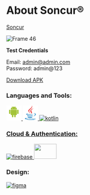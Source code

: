 # About Soncur®
<a href="https://soncur.in/">Soncur</a>

<img width="1920" alt="Frame 46" src="https://user-images.githubusercontent.com/46632001/192146123-6bb331a5-60bf-44e1-805e-5849f986b88a.png">

<B>Test Credentials</B>

Email: admin@admin.com
<br/>
Password: admin@123

<a href="https://drive.google.com/file/d/1HZwZgLGID3Sga2fHqnOkp1eapWZe2nBM/view?usp=sharing">
Download APK 
</a> 
<br/>

<h3 align="left">Languages and Tools:</h3>
<p align="left"> <a href="https://developer.android.com" target="_blank" rel="noreferrer"> <img src="https://raw.githubusercontent.com/devicons/devicon/master/icons/android/android-original-wordmark.svg" alt="android" width="40" height="40"/> </a>
<a href="https://www.java.com" target="_blank" rel="noreferrer"> <img src="https://raw.githubusercontent.com/devicons/devicon/master/icons/java/java-original.svg" alt="java" width="40" height="40"/> </a> <a href="https://kotlinlang.org" target="_blank" rel="noreferrer"> <img src="https://www.vectorlogo.zone/logos/kotlinlang/kotlinlang-icon.svg" alt="kotlin" width="40" height="40"/>

<h3 align="left">Cloud & Authentication:</h3>
<a href="https://firebase.google.com/" target="_blank" rel="noreferrer"> <img src="https://www.vectorlogo.zone/logos/firebase/firebase-icon.svg" alt="firebase" width="40" height="40"/> </a> <a href="https://azure.microsoft.com" target="_blank" rel="noreferrer"><img src="https://user-images.githubusercontent.com/46632001/195971075-1708cb93-e6e2-420f-91bf-3a6292355fb9.png" width="60" height="40"/> </a>
  
<h3 align="left">Design:</h3>
<a href="https://www.figma.com/" target="_blank" rel="noreferrer"> <img src="https://www.vectorlogo.zone/logos/figma/figma-icon.svg" alt="figma" width="40" height="40"/> </a>
  
